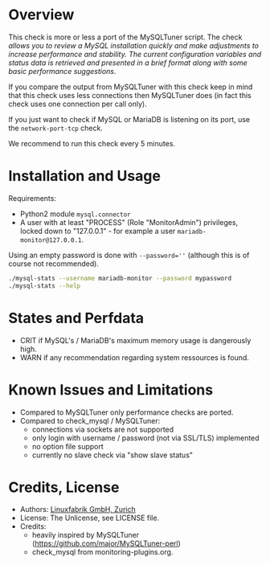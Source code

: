 # Overview

This check is more or less a port of the MySQLTuner script. The check _allows you to review a MySQL installation quickly and make adjustments to increase performance and stability. The current configuration variables and status data is retrieved and presented in a brief format along with some basic performance suggestions_.

If you compare the output from MySQLTuner with this check keep in mind that this check uses less connections then MySQLTuner does (in fact this check uses one connection per call only).

If you just want to check if MySQL or MariaDB is listening on its port, use the `network-port-tcp` check.

We recommend to run this check every 5 minutes.


# Installation and Usage

Requirements:
* Python2 module `mysql.connector`
* A user with at least "PROCESS" (Role "MonitorAdmin") privileges, locked down to "127.0.0.1" - for example a user `mariadb-monitor@127.0.0.1`.

Using an empty password is done with `--password=''` (although this is of course not recommended).

```bash
./mysql-stats --username mariadb-monitor --password mypassword
./mysql-stats --help
```


# States and Perfdata

* CRIT if MySQL's / MariaDB's maximum memory usage is dangerously high.
* WARN if any recommendation regarding system ressources is found.


# Known Issues and Limitations

* Compared to MySQLTuner only performance checks are ported.
* Compared to check_mysql / MySQLTuner:
  - connections via sockets are not supported
  - only login with username / password (not via SSL/TLS) implemented
  - no option file support
  - currently no slave check via "show slave status"


# Credits, License

* Authors: [Linuxfabrik GmbH, Zurich](https://www.linuxfabrik.ch)
* License: The Unlicense, see LICENSE file.
* Credits:
  - heavily inspired by MySQLTuner (https://github.com/major/MySQLTuner-perl)
  - check_mysql from monitoring-plugins.org.